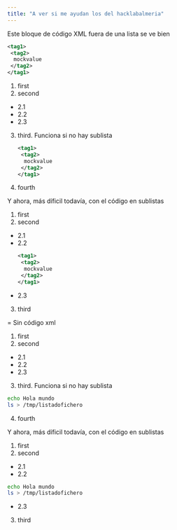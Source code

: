 ```yaml
---
title: "A ver si me ayudan los del hacklabalmeria"
---
```


Este bloque de código XML fuera de una lista se ve bien

``` xml
<tag1>
 <tag2>
  mockvalue
 </tag2>
</tag1>
```
1. first
2. second
  * 2.1
  * 2.2
  * 2.3
3. third. Funciona si no hay sublista
   ``` xml
   <tag1>
    <tag2>
     mockvalue
    </tag2>
   </tag1>
   ```
4. fourth

Y ahora, más díficil todavía, con el código en sublistas

1. first
2. second
  * 2.1
  * 2.2
       ``` xml
       <tag1>
        <tag2>
         mockvalue
        </tag2>
       </tag1>
       ```
  * 2.3
3. third

= Sin código xml

1. first
2. second
  * 2.1
  * 2.2
  * 2.3
3. third. Funciona si no hay sublista
``` bash
echo Hola mundo 
ls > /tmp/listadofichero
```
4. fourth

Y ahora, más díficil todavía, con el código en sublistas

1. first
2. second
  * 2.1
  * 2.2
``` bash
echo Hola mundo 
ls > /tmp/listadofichero
```
  * 2.3
3. third

